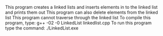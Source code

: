 This program creates a linked lists and inserts elements in to the linked list and prints them out
This program can also delete elements from the linked list
This program cannot traverse through the linked list
To compile this program, type:  g++ -02 -0 LinkedList linkedlist.cpp
To run this program type the command: ./LinkedList.exe
